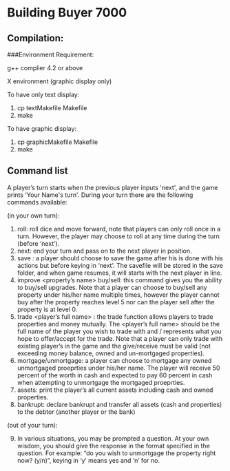 Building Buyer 7000
===

Compilation:
---

###Environment Requirement:

g++ complier 4.2 or above

X environment (graphic display only)

To have only text display:

1. cp textMakefile Makefile
2. make

To have graphic display:
	
1. cp graphicMakefile Makefile
2. make

Command list
---

A player’s turn starts when the previous player inputs 'next', and the game prints 'Your Name's turn'. During your turn there are the following commands available:

(in your own turn):

1. roll: roll dice and move forward, note that players can only roll once in a turn. However, the player may choose to roll at any time during the turn (before ‘next’).
2. next: end your turn and pass on to the next player in position.
3. save <filename>: a player should choose to save the game after his is done with his actions but before keying in ‘next’. The savefile will be stored in the save folder, and when game resumes, it will starts with the next player in line.
4. improve <property’s name> buy/sell: this command gives you the ability to buy/sell upgrades. Note that a player can choose to buy/sell any property under his/her name multiple times, however the player cannot buy after the property reaches level 5 nor can the player sell after the property is at level 0.
5. trade  <player’s full name>  <give>  <receive>: the trade function allows players to trade properties and money mutually. The <player’s full name> should be the full name of the player you wish to trade with and  <give> /<receive> represents what you hope to offer/accept for the trade. Note that a player can only trade with existing player’s in the game and the give/receive must be valid (not exceeding money balance, owned and un-mortgaged properties).
6. mortgage/unmortgage: a player can choose to mortgage any owned unmortgaged proeprties under his/her name. The player will receive 50 percent of the worth in cash and expected to pay 60 percent in cash when attempting to unmortgage the mortgaged proeprties.
7. assets: print the player’s all current assets including cash and owned properties.
8. bankrupt: declare bankrupt and transfer all assets (cash and properties) to the debtor (another player or the bank)

(out of your turn):

9. In various situations, you may be prompted a question. At your own wisdom, you should give the response in the format specified in the question. For example: “do you wish to unmortgage the property right now? (y/n)”, keying in ‘y’ means yes and ‘n’ for no.
